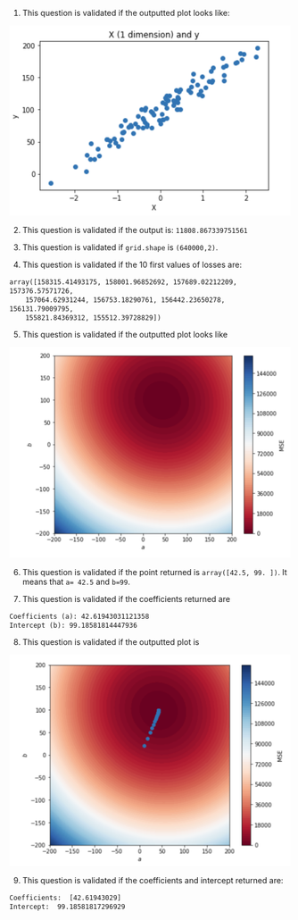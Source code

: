 1. This question is validated if the outputted plot looks like:

![alt text][ex5q1]

[ex5q1]: ../images/w2_day1_ex5_q1.png "Scatter plot "

2. This question is validated if the output is: `11808.867339751561`

3. This question is validated if `grid.shape` is `(640000,2)`.

4. This question is validated if the 10 first values of losses are:

```console
array([158315.41493175, 158001.96852692, 157689.02212209, 157376.57571726,
    157064.62931244, 156753.18290761, 156442.23650278, 156131.79009795,
    155821.84369312, 155512.39728829])
```

5. This question is validated if the outputted plot looks like

![alt text][ex5q5]

[ex5q5]: ../images/w2_day1_ex5_q5.png "MSE"

6. This question is validated if the point returned is
`array([42.5, 99. ])`. It means that `a= 42.5` and `b=99`.

7. This question is validated if the coefficients returned are

```console
Coefficients (a): 42.61943031121358
Intercept (b): 99.18581814447936
```

8. This question is validated if the outputted plot is

![alt text][ex5q8]

[ex5q8]: ../images/w2_day1_ex5_q8.png "MSE + Gradient descent"

9. This question is validated if the coefficients and intercept returned are:

```console
Coefficients:  [42.61943029]
Intercept:  99.18581817296929
```
